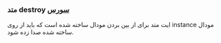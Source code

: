 <h3>
متد destroy
<a class="ext-link" href="module-classes_Modal.html#line194" >سورس</a>
</h3>

ایت متد برای از بین بردن مودال ساخته شده است که باید از روی instance مودال ساخته شده صدا زده شود.
